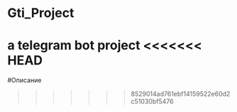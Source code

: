 # Gti_Project
a telegram bot project
<<<<<<< HEAD
=======
#Описание
>>>>>>> 8529014ad761ebf14159522e60d2c51030bf5476
